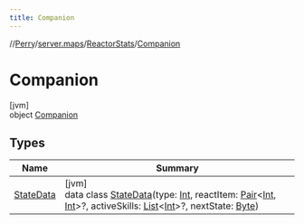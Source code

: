 ```yaml
---
title: Companion
---
```

//[Perry](../../../../index.html)/[server.maps](../../index.html)/[ReactorStats](../index.html)/[Companion](index.html)



# Companion



[jvm]\
object [Companion](index.html)



## Types


| Name | Summary |
|---|---|
| [StateData](-state-data/index.html) | [jvm]<br>data class [StateData](-state-data/index.html)(type: [Int](https://kotlinlang.org/api/latest/jvm/stdlib/kotlin/-int/index.html), reactItem: [Pair](https://kotlinlang.org/api/latest/jvm/stdlib/kotlin/-pair/index.html)&lt;[Int](https://kotlinlang.org/api/latest/jvm/stdlib/kotlin/-int/index.html), [Int](https://kotlinlang.org/api/latest/jvm/stdlib/kotlin/-int/index.html)&gt;?, activeSkills: [List](https://kotlinlang.org/api/latest/jvm/stdlib/kotlin.collections/-list/index.html)&lt;[Int](https://kotlinlang.org/api/latest/jvm/stdlib/kotlin/-int/index.html)&gt;?, nextState: [Byte](https://kotlinlang.org/api/latest/jvm/stdlib/kotlin/-byte/index.html)) |

